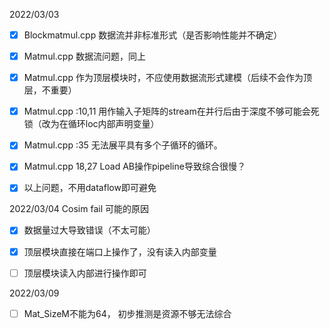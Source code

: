 2022/03/03

- [x] Blockmatmul.cpp 数据流并非标准形式（是否影响性能并不确定）

- [x] Matmul.cpp 数据流问题，同上

- [x] Matmul.cpp 作为顶层模块时，不应使用数据流形式建模（后续不会作为顶层，不重要）

- [x] Matmul.cpp :10,11 用作输入子矩阵的stream在并行后由于深度不够可能会死锁（改为在循环loc内部声明变量）

- [x] Matmul.cpp :35 无法展平具有多个子循环的循环。

- [x] Matmul.cpp 18,27 Load AB操作pipeline导致综合很慢？

- [x] 以上问题，不用dataflow即可避免

2022/03/04 Cosim fail 可能的原因

- [x] 数据量过大导致错误（不太可能）

- [x] 顶层模块直接在端口上操作了，没有读入内部变量

- [ ] 顶层模块读入内部进行操作即可

2022/03/09

- [ ] Mat_SizeM不能为64， 初步推测是资源不够无法综合
  
  
